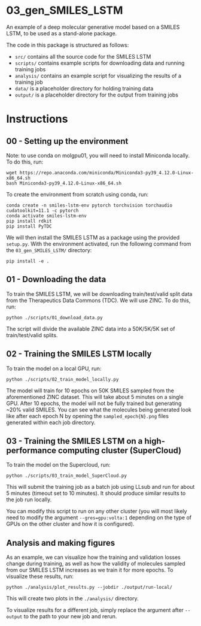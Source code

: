 # 03_gen_SMILES_LSTM
An example of a deep molecular generative model based on a SMILES LSTM, to be used as a stand-alone package.

The code in this package is structured as follows:
* `src/` contains all the source code for the SMILES LSTM
* `scripts/` contains example scripts for downloading data and running training jobs
* `analysis/` contains an example script for visualizing the results of a training job
* `data/` is a placeholder directory for holding training data
* `output/` is a placeholder directory for the output from training jobs

# Instructions
## 00 - Setting up the environment
Note: to use conda on molgpu01, you will need to install Miniconda locally. To do this, run:
```
wget https://repo.anaconda.com/miniconda/Miniconda3-py39_4.12.0-Linux-x86_64.sh
bash Miniconda3-py39_4.12.0-Linux-x86_64.sh 
```

To create the environment from scratch using conda, run:
```
conda create -n smiles-lstm-env pytorch torchvision torchaudio cudatoolkit=11.1 -c pytorch
conda activate smiles-lstm-env
pip install rdkit
pip install PyTDC
```

We will then install the SMILES LSTM as a package using the provided `setup.py`. With the environment activated, run the following command from the `03_gen_SMILES_LSTM/` directory:
```
pip install -e .
```

## 01 - Downloading the data
To train the SMILES LSTM, we will be downloading train/test/valid split data from the Therapeutics Data Commons (TDC). We will use ZINC. To do this, run:
```
python ./scripts/01_download_data.py
```

The script will divide the available ZINC data into a 50K/5K/5K set of train/test/valid splits.

## 02 - Training the SMILES LSTM locally
To train the model on a local GPU, run:
```
python ./scripts/02_train_model_locally.py
```

The model will train for 10 epochs on 50K SMILES sampled from the aforementioned ZINC dataset. This will take about 5 minutes on a single GPU. After 10 epochs, the model will not be fully trained but generating ~20% valid SMILES. You can see what the molecules being generated look like after each epoch N by opening the `sampled_epoch{N}.png` files generated within each job directory.

## 03 - Training the SMILES LSTM on a high-performance computing cluster (SuperCloud)
To train the model on the Supercloud, run:
```
python ./scripts/03_train_model_SuperCloud.py
```

This will submit the training job as a batch job using LLsub and run for about 5 minutes (timeout set to 10 minutes). It should produce similar results to the job run locally.

You can modify this script to run on any other cluster (you will most likely need to modify the argument `--gres=gpu:volta:1` depending on the type of GPUs on the other cluster and how it is configured).

## Analysis and making figures
As an example, we can visualize how the training and validation losses change during training, as well as how the validity of molecules sampled from our SMILES LSTM increases as we train it for more epochs. To visualize these results, run:
```
python ./analysis/plot_results.py --jobdir ./output/run-local/
``` 

This will create two plots in the `./analysis/` directory.

To visualize results for a different job, simply replace the argument after `--output` to the path to your new job and rerun.
